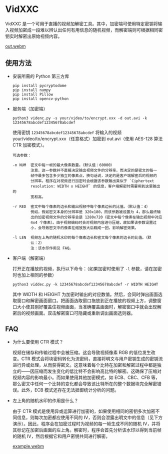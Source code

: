 # VidXXC

VidXXC 是一个可用于直播的视频加解密工具。其中，加密端可使用特定密钥将输入视频加密成一段难以辨认出任何有用信息的随机视频，而解密端则可根据相同密钥实时解密出原始视频内容。

[out.webm](https://github.com/Jemtaly/VidXXC/assets/83796250/8c30203b-718b-4e39-8c62-f6424c025661)

## 使用方法

- 安装所需的 Python 第三方库

  ```
  pip install pycryptodome
  pip install numpy
  pip install Pillow
  pip install opencv-python
  ```

- 服务端（加密端）

  ```
  python3 videnc.py -s your/video/to/encrypt.xxx -d out.avi -k 12345678abcdef12345678abcdef
  ```

  使用密钥 `12345678abcdef12345678abcdef` 将输入的视频 your/video/to/encrypt.xxx（任意格式）加密到 out.avi（使用 AES-128 算法 CTR 加密模式）。

  ```
  可选参数：

  -n NUM  密文中每一帧的最大像素数量。（默认值：60000）
          注意，这一参数并不直接决定输出视频文件的分辨率，而决定的是密文的每一
          帧中最多包含多少独立的像素点，换句话说，决定的是客户端解密后的视频的
          分辨率。程序在对视频进行加密时会根据该参数输出类似于 `Ciphertext
          resolution: WIDTH x HEIGHT` 的信息，客户端解密时需要用到这里输出的
          宽和高。
  
  -r RED  密文中每个像素的边长和输出视频中每个像素边长的比值。（默认值：4）
          例如，假如密文本身的分辨率是 320x180，而该参数被设置为 4，那么最终输
          出的加密视频文件的分辨率会是 1280x720（密文中每个像素在输出视频中对应
          4x4 个像素）。由于视频编码时会对视频内容进行压缩，故如果该参数设置过
          小，会导致密文中的像素在缩放放大后糊成一团，影响解密效果。
  
  -l LEN  视频左上角的随机水印的每个像素边长和密文每个像素的边长的比值。（默
          认：2）
          注：该水印作用见 FAQ。
  ```

- 客户端（解密端）

  打开正在播放的视频，执行以下命令：（如果加密时使用了 `-l` 参数，请在加密时也加上相同的参数）

  ```
  python3 viddec.py -k 12345678abcdef12345678abcdef -r WIDTH HEIGHT
  ```

  其中 WIDTH 和 HEIGHT 为加密时输出的对应数值。然后，会同时弹出画面选取窗口和解密画面窗口。把画面选取窗口拖放到正在播放的视频上方，调整窗口大小使其刚好覆盖住视频画面，当准确覆盖画面时，解密窗口中就会出现解密后的视频画面。双击解密窗口可隐藏或重新调出画面选则器。

## FAQ
  
- 为什么要使用 CTR 模式？

  视频在储存和传输过程中会被压缩。这会导致视频像素 RGB 的低位发生改变。CTR 模式会将块密码转化为流密码，直接将明文与用户密钥生成的密钥流进行异或处理，从而获得密文。这意味着每个比特在加密和解密过程中都是独立的——因压缩而发生变化的低比特不会影响高比特的解密。这确保了压缩对视频内容的影响最小。而如果使用其他加密模式，如 ECB、CBC、CFB 等，那么密文中任何一个比特的变化都会导致该比特所在的整个数据块完全解密错误。此外，ECB 模式还存在无法抵御统计分析的问题。

- 左上角的随机水印的作用是什么？

  由于 CTR 模式是使用异或运算进行加密的，如果使用相同的密钥多次加密不同信息，则每次加密都应使用不同的 IV，否则会泄露出明文中的信息（见下方演示）。因此，程序会在加密过程时为视频的每一帧生成不同的随机 IV，并将其标记在加密后画面的左上角。解密时，程序会首先分析该水印以得到当前帧的随机 IV，然后根据它和用户密钥共同进行解密。
  
  [example.webm](https://github.com/Jemtaly/VidXXC/assets/83796250/2c832009-e16f-4789-b866-7fd9bc0882c6)
